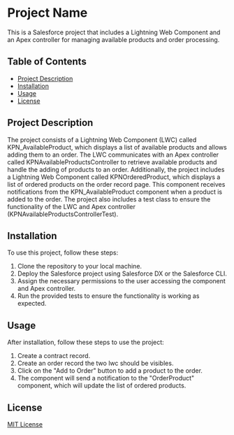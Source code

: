 # Project Name

This is a Salesforce project that includes a Lightning Web Component and an Apex controller for managing available products and order processing.

## Table of Contents

- [Project Description](#project-description)
- [Installation](#installation)
- [Usage](#usage)
- [License](#license)

## Project Description

The project consists of a Lightning Web Component (LWC) called KPN_AvailableProduct, which displays a list of available products and allows adding them to an order. The LWC communicates with an Apex controller called KPNAvailableProductsController to retrieve available products and handle the adding of products to an order.
Additionally, the project includes a Lightning Web Component called KPNOrderedProduct, which displays a list of ordered products on the order record page. This component receives notifications from the KPN_AvailableProduct component when a product is added to the order.
The project also includes a test class to ensure the functionality of the LWC and Apex controller (KPNAvailableProductsControllerTest).

## Installation

To use this project, follow these steps:

1. Clone the repository to your local machine.
2. Deploy the Salesforce project using Salesforce DX or the Salesforce CLI.
3. Assign the necessary permissions to the user accessing the component and Apex controller.
4. Run the provided tests to ensure the functionality is working as expected.

## Usage

After installation, follow these steps to use the project:

1. Create a contract record.
4. Create an order record the two lwc should be visibles.
5. Click on the "Add to Order" button to add a product to the order.
6. The component will send a notification to the "OrderProduct" component, which will update the list of ordered products.


## License

[MIT License](LICENSE)
